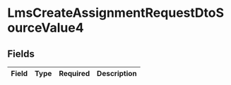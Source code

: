 # LmsCreateAssignmentRequestDtoSourceValue4


## Fields

| Field       | Type        | Required    | Description |
| ----------- | ----------- | ----------- | ----------- |